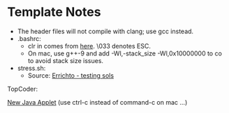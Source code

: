 # Template Notes

 * The header files will not compile with clang; use gcc instead.
 * .bashrc:
   * clr in comes from [here](https://superuser.com/questions/122911/what-commands-can-i-use-to-reset-and-clear-my-terminal). \033 denotes ESC.
   * On mac, use g++-9 and add -Wl,-stack_size -Wl,0x10000000 to co to avoid stack size issues.
 * stress.sh:
   * Source: [Errichto - testing sols](https://www.youtube.com/watch?v=JXTVOyQpSGM)

TopCoder:

[New Java Applet](https://codeforces.com/blog/entry/64597) (use ctrl-c instead of command-c on mac ...)